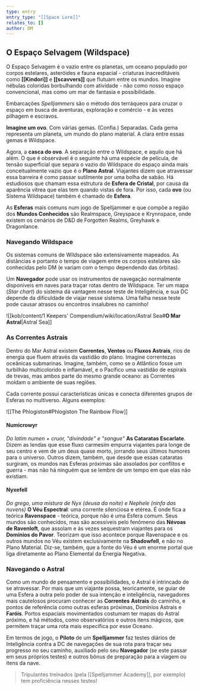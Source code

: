 ```yaml
---
type: entry
entry_type: "[[Space Lore]]"
relates_to: []
author: DM
---
```

## **O Espaço Selvagem (Wildspace)**  
O Espaço Selvagem é o vazio entre os planetas, um oceano populado por corpos estelares, asteróides e fauna espacial - criaturas inacreditáveis como **[[Kindori]]** e **[[scavvers]]** que flutuam entre os mundos. Imagine nébulas coloridas borbulhando com atividade - não como nosso espaço convencional, mas como um mar de fantasia e possibilidade. 

Embarcações *Spelljammers* são o método dos terráqueos para cruzar o espaço em busca de aventuras, exploração e comércio - e às vezes pilhagem e escravos. 

**Imagine um ovo**. Com várias gemas. (Confia.) Separadas. Cada gema representa um planeta, um mundo do plano material. A clara entre essas gemas é Wildspace. 

Agora, a **casca do ovo**. A separação entre o Wildspace, e aquilo que há além. O que é observável é o seguinte há uma espécie de película, de tensão superficial que separa o vazio do Wildspace do espaço ainda mais conceitualmente vazio que é o **Plano Astral**. Viajantes dizem que atravessar essa barreira é como passar sutilmente por uma bolha de sabão. Há estudiosos que chamam essa estrutura de **Esfera de Cristal**, por causa da aparência vítrea que elas tem quando vistas de fora. Por isso, cada **ovo** (ou Sistema Wildspace) também é chamado de **Esfera**. 

As **Esferas** mais comuns num jogo de Spelljammer e que compõe a região dos **Mundos Conhecidos** são Realmspace, Greyspace e Krynnspace, onde existem os cenários de D&D de Forgotten Realms, Greyhawk e Dragonlance. 

### Navegando Wildspace
Os sistemas comuns de Wildspace são extensivamente mapeados. As distâncias e portanto o tempo de viagem entre os corpos estelares são conhecidas pelo DM (e variam com o tempo dependendo das órbitas). 

Um **Navegador** pode usar os instrumentos de navegação normalmente disponíveis em naves para traçar rotas dentro de Wildspace. Ter um mapa (*Star chart*) do sistema dá vantagem nesse teste de Inteligência, e sua DC depende da dificuldade de viajar nesse sistema. Uma falha nesse teste pode causar atrasos ou encontros insalubres no caminho! 


![[kob/content/1 Keepers' Compendium/wiki/location/Astral Sea#**O Mar Astral**|Astral Sea]]

### **As Correntes Astrais**  
Dentro do Mar Astral existem **Correntes**, **Ventos** ou **Fluxos Astrais**, rios de energia que fluem através da vastidão do plano. Imagine correntezas oceânicas submarinas. Imagine, também, como se o Atlântico fosse um turbilhão multicolorido e inflamável, e o Pacífico uma vastidão de espirais de trevas, mas ambos parte do mesmo grande oceano: as Correntes moldam o ambiente de suas regiões.

Cada corrente possui características únicas e conecta diferentes grupos de Esferas no multiverso. Alguns exemplos:  

![[The Phlogiston#Phlogiston The Rainbow Flow]]

#### Numicrowyr
*Do latim numen + cruor, "divindade" e "sangue"*
**As Cataratas Escarlate**. Dizem as lendas que esse fluxo carmesim empurra viajantes para longe de seu centro e vem de um deus quase morto, jorrando seus últimos humores para o universo. Outros dizem, também, que desde que essas cataratas surgiram, os mundos nas Esferas próximas são assolados por conflitos e guerra - mas não há ninguém que se lembre de um tempo em que elas não existiam.

#### Nyxefell
*Do grego, uma mistura de Nyx (deusa da noite) e Nephele (ninfa das nuvens)*
**O Véu Espectral**: uma corrente silenciosa e etérea. É onde fica a teórica **Ravenspace** - teórica, porque não é uma Esfera comum. Seus mundos são conhecidos, mas são acessíveis pelo fenômeno das **Névoas de Ravenloft**, que assolam e às vezes sequestram viajantes para os **Domínios do Pavor**. Teorizam que isso acontece porque Ravenspace e os outros mundos no Véu existem exclusivamente na **Shadowfell**, e não no Plano Material. Diz-se, também, que a fonte do Véu é um enorme portal que liga diretamente ao Plano Elemental da Energia Negativa. 

### Navegando o Astral
Como um mundo de pensamento e possibilidades, o Astral é intrincado de se atravessar. Por mais que um viajante possa, teoricamente, se guiar de uma Esfera a outra pelo poder de sua intenção e inteligência, navegadores mais cautelosos procuram conhecer as **Correntes** **Astrais** do caminho, e pontos de referência como outras esferas próximas, Domínios Astrais e **Faróis**. Portos espaciais movimentados costumam ter mapas do Astral próximo, e há métodos, como observatórios e outros itens mágicos, que permitem traçar uma rota mais específica por esse Oceano. 

Em termos de jogo, o **Piloto** de um **Spelljammer** faz testes diários de Inteligência contra a DC de navegações de sua rota para traçar seu progresso no seu caminho, auxiliado pelo seu **Navegador** (se este passar em seus próprios testes) e outros bônus de preparação para a viagem ou itens da nave. 

> Tripulantes treinados (pela [[Spelljammer Academy]], por exemplo) tem proficiência nesses testes!